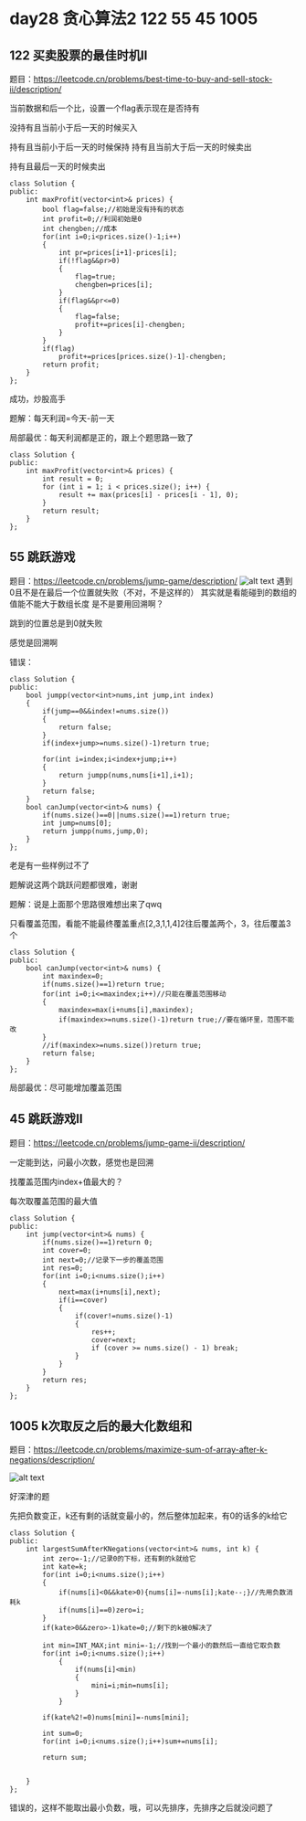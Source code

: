 # day28 贪心算法2 122 55 45 1005

## 122 买卖股票的最佳时机Ⅱ
题目：https://leetcode.cn/problems/best-time-to-buy-and-sell-stock-ii/description/

当前数据和后一个比，设置一个flag表示现在是否持有

没持有且当前小于后一天的时候买入

持有且当前小于后一天的时候保持
持有且当前大于后一天的时候卖出

持有且最后一天的时候卖出

```
class Solution {
public:
    int maxProfit(vector<int>& prices) {
        bool flag=false;//初始是没有持有的状态
        int profit=0;//利润初始是0
        int chengben;//成本
        for(int i=0;i<prices.size()-1;i++)
        {
            int pr=prices[i+1]-prices[i];
            if(!flag&&pr>0)
            {
                flag=true;
                chengben=prices[i];
            }
            if(flag&&pr<=0)
            {
                flag=false;
                profit+=prices[i]-chengben;
            }
        }
        if(flag)
            profit+=prices[prices.size()-1]-chengben;
        return profit;
    }
};
```
成功，炒股高手

题解：每天利润=今天-前一天

局部最优：每天利润都是正的，跟上个题思路一致了
```
class Solution {
public:
    int maxProfit(vector<int>& prices) {
        int result = 0;
        for (int i = 1; i < prices.size(); i++) {
            result += max(prices[i] - prices[i - 1], 0);
        }
        return result;
    }
};
```
## 55 跳跃游戏
题目：https://leetcode.cn/problems/jump-game/description/
![alt text](image-20.png)
遇到0且不是在最后一个位置就失败（不对，不是这样的）
其实就是看能碰到的数组的值能不能大于数组长度
是不是要用回溯啊？

跳到的位置总是到0就失败

感觉是回溯啊

错误：

```
class Solution {
public:
    bool jumpp(vector<int>nums,int jump,int index)
    {
        if(jump==0&&index!=nums.size())
        {
            return false;
        }
        if(index+jump>=nums.size()-1)return true;

        for(int i=index;i<index+jump;i++)
        {
            return jumpp(nums,nums[i+1],i+1);
        }
        return false;
    }
    bool canJump(vector<int>& nums) {
        if(nums.size()==0||nums.size()==1)return true;
        int jump=nums[0];
        return jumpp(nums,jump,0);
    }
};
```
老是有一些样例过不了

题解说这两个跳跃问题都很难，谢谢

题解：说是上面那个思路很难想出来了qwq

只看覆盖范围，看能不能最终覆盖重点[2,3,1,1,4]2往后覆盖两个，3，往后覆盖3个
```
class Solution {
public:
    bool canJump(vector<int>& nums) {
        int maxindex=0;
        if(nums.size()==1)return true;
        for(int i=0;i<=maxindex;i++)//只能在覆盖范围移动
        {
            maxindex=max(i+nums[i],maxindex);
            if(maxindex>=nums.size()-1)return true;//要在循环里，范围不能改
        }
        //if(maxindex>=nums.size())return true;
        return false;
    }
};
```
局部最优：尽可能增加覆盖范围
## 45 跳跃游戏Ⅱ
题目：https://leetcode.cn/problems/jump-game-ii/description/

一定能到达，问最小次数，感觉也是回溯

找覆盖范围内index+值最大的？

每次取覆盖范围的最大值
```
class Solution {
public:
    int jump(vector<int>& nums) {
        if(nums.size()==1)return 0;
        int cover=0;
        int next=0;//记录下一步的覆盖范围
        int res=0;
        for(int i=0;i<nums.size();i++)
        {
            next=max(i+nums[i],next);
            if(i==cover)
            {
                if(cover!=nums.size()-1)
                {
                    res++;
                    cover=next;
                    if (cover >= nums.size() - 1) break; 
                }
            }
        }
        return res;
    }
};
```
## 1005 k次取反之后的最大化数组和
题目：https://leetcode.cn/problems/maximize-sum-of-array-after-k-negations/description/

![alt text](image-21.png)

好深津的题

先把负数变正，k还有剩的话就变最小的，然后整体加起来，有0的话多的k给它

```
class Solution {
public:
    int largestSumAfterKNegations(vector<int>& nums, int k) {
        int zero=-1;//记录0的下标，还有剩的k就给它
        int kate=k;
        for(int i=0;i<nums.size();i++)
        {
            if(nums[i]<0&&kate>0){nums[i]=-nums[i];kate--;}//先用负数消耗k
            if(nums[i]==0)zero=i;
        }
        if(kate>0&&zero>-1)kate=0;//剩下的k被0解决了

        int min=INT_MAX;int mini=-1;//找到一个最小的数然后一直给它取负数
        for(int i=0;i<nums.size();i++)
            {
                if(nums[i]<min)
                {
                    mini=i;min=nums[i];
                }
            }

        if(kate%2!=0)nums[mini]=-nums[mini];

        int sum=0;
        for(int i=0;i<nums.size();i++)sum+=nums[i];

        return sum;
        

    }
};
```
错误的，这样不能取出最小负数，哦，可以先排序，先排序之后就没问题了